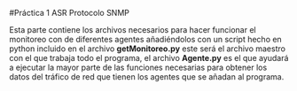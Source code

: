 #Práctica 1 ASR Protocolo SNMP

Esta parte contiene los archivos necesarios para hacer funcionar el monitoreo
con de diferentes agentes añadiéndolos con un script hecho en python incluido
en el archivo **getMonitoreo.py** este será el archivo maestro con el que trabaja
todo el programa, el archivo **Agente.py** es el que ayudará a ejecutar la mayor
parte de las funciones necesarias para obtener los datos del tráfico de red que
tienen los agentes que se añadan al programa.